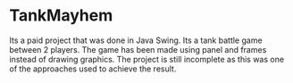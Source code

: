 # TankMayhem
Its a paid project that was done in Java Swing. Its a tank battle game between 2 players. The game has been made using panel and frames instead of drawing graphics. The project is still incomplete as this was one of the approaches used to achieve the result.
